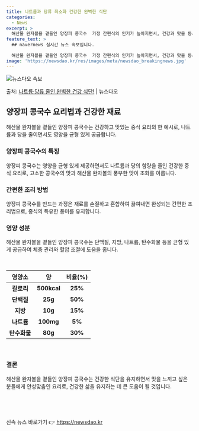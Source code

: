 ```yaml
---
title: 나트륨과 당류 최소화 건강한 완벽한 식단
categories:
  - News
excerpt: >
  해산물 완자볼을 곁들인 양장피 콩국수  가정 간편식의 인기가 높아지면서, 건강과 맛을 동시에 만족시킬 수 있…
feature_text: >
  ## navernews 실시간 뉴스 속보입니다.

  해산물 완자볼을 곁들인 양장피 콩국수  가정 간편식의 인기가 높아지면서, 건강과 맛을 동시에 만족시킬 수 있…
image: 'https://newsdao.kr/res/images/meta/newsdao_breakingnews.jpg'
---
```


![뉴스다오 속보](https://newsdao.kr/res/images/meta/newsdao_breakingnews.jpg)

<p>출처: <a href="https://newsdao.kr/4100" rel="dofollow">나트륨·당류 줄인 완벽한 건강 식단!</a> | 뉴스다오</p>

<h2 data-ke-size="size26">양장피 콩국수 요리법과 건강한 재료</h2>
<p data-ke-size="size16">해산물 완자볼을 곁들인 양장피 콩국수는 건강하고 맛있는 중식 요리의 한 예시로, 나트륨과 당을 줄이면서도 영양을 균형 있게 공급합니다.</p>

<h3 data-ke-size="size24">양장피 콩국수의 특징</h3>
<p data-ke-size="size16">양장피 콩국수는 영양을 균형 있게 제공하면서도 나트륨과 당의 함량을 줄인 건강한 중식 요리로, 고소한 콩국수의 맛과 해산물 완자볼의 풍부한 맛이 조화를 이룹니다.</p>

<h3 data-ke-size="size24">간편한 조리 방법</h3>
<p data-ke-size="size16">양장피 콩국수를 만드는 과정은 재료를 손질하고 혼합하여 끓여내면 완성되는 간편한 조리법으로, 중식의 특유한 풍미를 유지합니다.</p>

<h3 data-ke-size="size24">영양 성분</h3>
<p data-ke-size="size16">해산물 완자볼을 곁들인 양장피 콩국수는 단백질, 지방, 나트륨, 탄수화물 등을 균형 있게 공급하여 체중 관리와 혈압 조절에 도움을 줍니다.</p>

<p data-ke-size="size16">&nbsp;</p>

<table>
	<thead>
		<tr>
			<th style="text-align: center;"><b>영양소</b></th>
			<th style="text-align: center;"><b>양</b></th>
			<th style="text-align: center;"><b>비율(%)</b></th>
		</tr>
	</thead>
	<tbody>
		<tr>
			<td style="text-align: center;"><b>칼로리</b></td>
			<td style="text-align: center;"><b>500kcal</b></td>
			<td style="text-align: center;"><b>25%</b></td>
		</tr>
		<tr>
			<td style="text-align: center;"><b>단백질</b></td>
			<td style="text-align: center;"><b>25g</b></td>
			<td style="text-align: center;"><b>50%</b></td>
		</tr>
		<tr>
			<td style="text-align: center;"><b>지방</b></td>
			<td style="text-align: center;"><b>10g</b></td>
			<td style="text-align: center;"><b>15%</b></td>
		</tr>
		<tr>
			<td style="text-align: center;"><b>나트륨</b></td>
			<td style="text-align: center;"><b>100mg</b></td>
			<td style="text-align: center;"><b>5%</b></td>
		</tr>
		<tr>
			<td style="text-align: center;"><b>탄수화물</b></td>
			<td style="text-align: center;"><b>80g</b></td>
			<td style="text-align: center;"><b>30%</b></td>
		</tr>
	</tbody>
</table>

<p data-ke-size="size16">&nbsp;</p>

<h3 data-ke-size="size24">결론</h3>
<p data-ke-size="size16">해산물 완자볼을 곁들인 양장피 콩국수는 건강한 식단을 유지하면서 맛을 느끼고 싶은 분들에게 안성맞춤인 요리로, 건강한 삶을 유지하는 데 큰 도움이 될 것입니다.</p>

<p data-ke-size="size16">&nbsp;</p>
<p data-ke-size="size16">&nbsp;</p> 

신속 뉴스 바로가기 👉 <a href="https://newsdao.kr" rel="dofollow">https://newsdao.kr</a>


